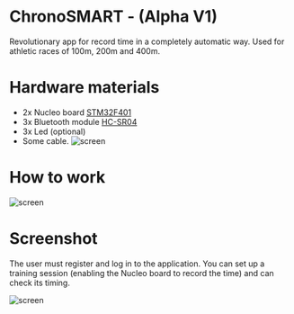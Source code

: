# ChronoSMART - (Alpha V1)

Revolutionary app for record time in a completely automatic way.
Used for athletic races of 100m, 200m and 400m.

# Hardware materials
- 2x Nucleo board [STM32F401](http://www.st.com/en/microcontrollers/stm32f401.html?querycriteria=productId=LN1810) 
- 3x Bluetooth module [HC-SR04](http://www.radiofo.it/files/articoli/sku026931new.pdf) 
- 3x Led (optional)
- Some cable.
![screen](https://github.com/theanto/ChronoSMART/blob/master/Screenshot/arduino-hc05-kullanc4b1mc4b1.jpg "Architecture")

# How to work


![screen](https://github.com/theanto/chronoSMART/blob/master/screen/figure-1-architecture.jpg "Architecture")



# Screenshot


The user must register and log in to the application. You can set up a training session (enabling the Nucleo board to record the time) and can check its timing.


![screen](https://github.com/theanto/chronoSMART/blob/master/screen/Screenshot%20(26).jpg "ScreenApp")

